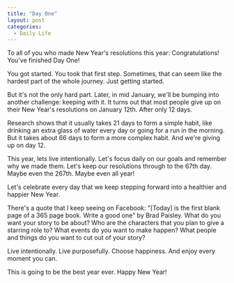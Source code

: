 ```yaml
---
title: "Day One"
layout: post
categories:
  - Daily Life
---
```

To all of you who made New Year's resolutions this year: Congratulations! You've finished Day One!

You got started.
You took that first step.
Sometimes, that can seem like the hardest part of the whole journey.
Just getting started.

But it's not the only hard part.
Later, in mid January, we'll be bumping into another challenge: keeping with it.
It turns out that most people give up on their New Year's resolutions on January 12th.
After only 12 days.

Research shows that it usually takes 21 days to form a simple habit, like drinking an extra glass of water every day or going for a run in the morning.
But it takes about 66 days to form a more complex habit.
And we're giving up on day 12.

This year, lets live intentionally.
Let's focus daily on our goals and remember why we made them.
Let's keep our resolutions through to the 67th day.
Maybe even the 267th.
Maybe even all year!

Let's celebrate every day that we keep stepping forward into a healthier and happier New Year.

There's a quote that I keep seeing on Facebook: "[Today] is the first blank page of a 365 page book. Write a good one" by Brad Paisley.
What do you want your story to be about?
Who are the characters that you plan to give a starring role to?
What events do you want to make happen?
What people and things do you want to cut out of your story?

Live intentionally. 
Live purposefully.
Choose happiness.
And enjoy every moment you can.

This is going to be the best year ever.
Happy New Year!
